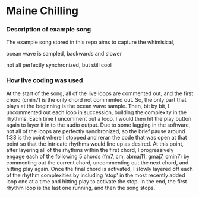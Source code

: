 # Maine Chilling


### Description of example song 

The example song stored in this repo aims to capture the whimisical, 

ocean wave is sampled, backwards and slower 

not all perfectly synchronized, but still cool

### How live coding was used 

At the start of the song, all of the live loops are commented out, and the 
first chord (cmin7) is the only chord not commented out. So, the only part
that plays at the beginning is the ocean wave sample. Then, bit by bit, I 
uncommented out each loop in succession, building the complexity in the 
rhythms. Each time I uncomment out a loop, I would then hit the play button 
again to layer it in to the audio output. Due to some lagging in the software, 
not all of the loops are perfectly synchronized, so the brief pause around 1:38 
is the point where I stopped and reran the code that was open at that point so 
that the intricate rhythms would line up as desired. At this point, after 
layering all of the rhythms within the first chord, I progressively engage 
each of the following 5 chords (fm7, cm, abmaj11, gmaj7, cmin7) by commenting 
out the current chord, uncommenting out the next chord, and hitting play again. 
Once the final chord is activated, I slowly layered off each of the rhythm 
complexities by including 'stop' in the most recently added loop one at a time
and hitting play to activate the stop. In the end, the first rhythm loop is the 
last one running, and then the song stops. 